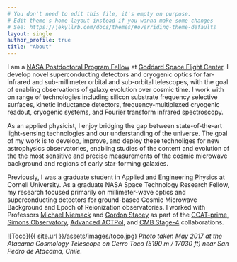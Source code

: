 ```yaml
---
# You don't need to edit this file, it's empty on purpose.
# Edit theme's home layout instead if you wanna make some changes
# See: https://jekyllrb.com/docs/themes/#overriding-theme-defaults
layout: single
author_profile: true
title: "About"
---
```


I am a [NASA Postdoctoral Program Fellow](https://npp.usra.edu/) at [Goddard Space Flight Center](https://www.nasa.gov/goddard). I develop novel superconducting detectors and cryogenic optics for far-infrared and sub-millimeter orbital and sub-orbital telescopes, with the goal of enabling observations of galaxy evolution over cosmic time. I work with on range of technologies including silicon substrate frequency selective surfaces, kinetic inductance detectors, frequency-multiplexed cryogenic readout, cryogenic systems, and Fourier transform infrared spectroscopy.

As an applied physicist, I enjoy bridging the gap between state-of-the-art light-sensing technologies and our understanding of the universe. The goal of my work is to develop, improve, and deploy these technoliges for new astrophysics observatories, enabling studies of the content and evolution of the the most sensitive and precise measurements of the cosmic microwave background and regions of early star-forming galaxies.


Previously, I was a graduate student in Applied and Engineering Physics at Cornell University. As a graduate NASA Space Technology Research Fellow, my research focused primarily on millimeter-wave optics and superconducting detectors for ground-based Cosmic Microwave Background and Epoch of Reionization observatories. I worked with Professors [Michael Niemack](https://www.classe.cornell.edu/~mdn49/index.html) and [Gordon Stacey](https://astro.cornell.edu/gordon-j-stacey) as part of the [CCAT-prime](http://www.ccatobservatory.org/), [Simons Observatory](https://simonsobservatory.org/), [Advanced ACTPol](https://act.princeton.edu/), and [CMB Stage-4](https://cmb-s4.org/) collaborations.


<!---
#I work at NASA's Goddard Space Flight Center, developing novel superconducting detectors and cryogenic optics for far-infrared and submillimeter telescopes. My research experience involves transition edge sensors, kinetic inductance detectors, time-domain and frequency-domain cryogenic readout, and silicon-based frequency selective surfaces. 

#Dr. Cothard is a NASA Postdoctoral Program Fellow at Goddard Space Flight Center. He works on cryogenic optics and superconducting detectors for far-infrared and sub-millimeter telescope instrumentation. The goal of his technology development is to enable observations of the early universe and build a more complete picture of galaxy evolution over cosmic time.

#Welcome! I'm a PhD candidate in Applied and Engineering Physics and a NASA Space Technology Research Fellow at Cornell University. I work with Professors [Michael Niemack](https://www.classe.cornell.edu/~mdn49/index.html) and [Gordon Stacey](https://astro.cornell.edu/gordon-j-stacey) as part of the [CCAT-prime](http://www.ccatobservatory.org/), [Simons Observatory](https://simonsobservatory.org/), and [Advanced ACTPol](https://act.princeton.edu/) collaborations. My research currently focuses on far-IR and millimeter optics, superconducting detectors, and cryogenic readout systems for telescope instrumentation.
--->


![Toco]({{ site.url }}/assets/images/toco.jpg)
*Photo taken May 2017 at the Atacama Cosmology Telescope on Cerro Toco (5190 m / 17030 ft) near San Pedro de Atacama, Chile.*

<!---
What I like to do as an applied physicist
What I am currently doing
What I want to do
Who I am
Who I work with
Where I came from
What my research today is
--->